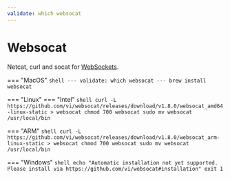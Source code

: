 ```yaml
---
validate: which websocat
---
```


# Websocat

Netcat, curl and socat for [WebSockets](https://en.wikipedia.org/wiki/WebSocket).

=== "MacOS"
    ```shell
    ---
    validate: which websocat
    ---
    brew install websocat
    ```
    
=== "Linux"
    === "Intel"
        ```shell
        curl -L https://github.com/vi/websocat/releases/download/v1.8.0/websocat_amd64-linux-static > websocat
        chmod 700 websocat
        sudo mv websocat /usr/local/bin
        ```
   
   === "ARM"
        ```shell
        curl -L https://github.com/vi/websocat/releases/download/v1.8.0/websocat_arm-linux-static > websocat
        chmod 700 websocat
        sudo mv websocat /usr/local/bin
        ```

=== "Windows"
    ```shell
    echo "Automatic installation not yet supported. Please install via https://github.com/vi/websocat#installation"
    exit 1
    ```

